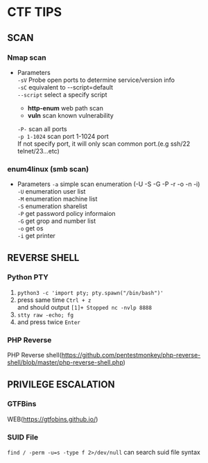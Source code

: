 CTF TIPS
===

## SCAN
### Nmap scan
  - Parameters  
    `-sV` Probe open ports to determine service/version info  
    `-sC` equivalent to --script=default  
    `--script` select a specify script  
    
    - **http-enum** web path scan  
    - **vuln** scan known vulnerability  
    
    `-P-` scan all ports  
    `-p 1-1024` scan port 1-1024 port  
    If not specify port, it will only scan common port.(e.g ssh/22 telnet/23...etc)  
    
### enum4linux (smb scan)
  - Parameters
    `-a` simple scan enumeration (-U -S -G -P -r -o -n -i)  
    `-U` enumeration user list  
    `-M` enumeration machine list  
    `-S` enumeration sharelist  
    `-P` get password policy informaion  
    `-G` get grop and number list  
    `-o` get os  
    `-i` get printer  
## REVERSE SHELL
### Python PTY
  1. `python3 -c 'import pty; pty.spawn("/bin/bash")'`  
  2. press same time `Ctrl + z`  
  and should output `[1]+ Stopped nc -nvlp 8888`  
  3. `stty raw -echo; fg`
  4. and press twice `Enter`  
### PHP Reverse
  PHP Reverse shell(https://github.com/pentestmonkey/php-reverse-shell/blob/master/php-reverse-shell.php)
 
## PRIVILEGE ESCALATION
### GTFBins

WEB(https://gtfobins.github.io/)
    
### SUID File

`find / -perm -u=s -type f 2>/dev/null` can search suid file syntax  
